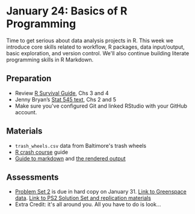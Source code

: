 # January 24: Basics of R Programming

Time to get serious about data analysis projects in R. This week we introduce core skills related to workflow, R packages, data input/output, basic exploration, and version control. We'll also continue building literate programming skills in R Markdown.

## Preparation
- Review [R Survival Guide](https://austin-hart-pols.github.io/SurvivalGuide/), Chs 3 and 4  
- Jenny Bryan’s [Stat 545 text](https://stat545.com/), Chs 2 and 5  
- Make sure you've configured Git and linked RStudio with your GitHub account. 

## Materials
- `trash_wheels.csv` data from Baltimore's trash wheels  
- [R crash course](https://github.com/sis750/02-programming/blob/main/rprogramming.md) guide   
- [Guide to markdown](https://github.com/sis750/02-programming/blob/main/markdown.Rmd) and [the rendered output](https://github.com/sis750/02-programming/blob/main/markdown.pdf)


## Assessments
- [Problem Set 2](https://github.com/sis750/02-programming/blob/main/ps2.pdf) is due in hard copy on January 31. [Link to Greenspace data](https://dataverse.harvard.edu/dataset.xhtml?persistentId=doi:10.7910/DVN/TMWYHB). [Link to PS2 Solution Set and replication materials](https://github.com/austin-hart-pols/PSet2)
- Extra Credit: it's all around you. All you have to do is look...
